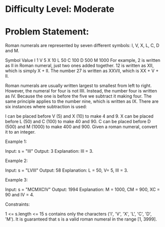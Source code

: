 # Difficulty Level: Moderate

# Problem Statement:

Roman numerals are represented by seven different symbols: I, V, X, L, C, D and M.

Symbol Value I 1 V 5 X 10 L 50 C 100 D 500 M 1000 For example, 2 is written as II in Roman numeral, just two ones added together. 12 is written as XII, which is simply X + II. The number 27 is written as XXVII, which is XX + V + II.

Roman numerals are usually written largest to smallest from left to right. However, the numeral for four is not IIII. Instead, the number four is written as IV. Because the one is before the five we subtract it making four. The same principle applies to the number nine, which is written as IX. There are six instances where subtraction is used:

I can be placed before V (5) and X (10) to make 4 and 9. X can be placed before L (50) and C (100) to make 40 and 90. C can be placed before D (500) and M (1000) to make 400 and 900. Given a roman numeral, convert it to an integer.

Example 1:

Input: s = "III" Output: 3 Explanation: III = 3. 

Example 2:

Input: s = "LVIII" Output: 58 Explanation: L = 50, V= 5, III = 3. 

Example 3:

Input: s = "MCMXCIV" Output: 1994 Explanation: M = 1000, CM = 900, XC = 90 and IV = 4.

Constraints:

1 <= s.length <= 15 s contains only the characters ('I', 'V', 'X', 'L', 'C', 'D', 'M'). It is guaranteed that s is a valid roman numeral in the range [1, 3999].
